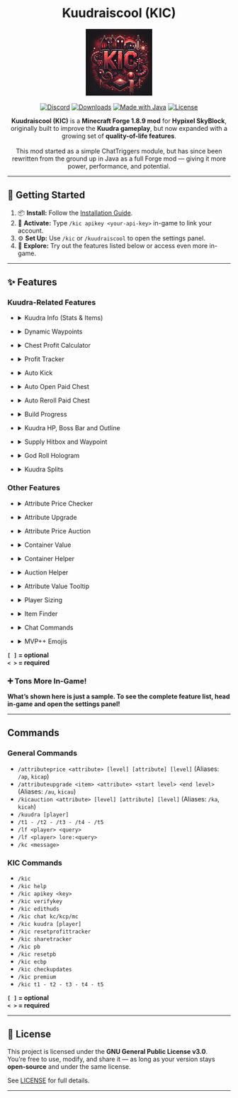<h1 align="center">
  Kuudraiscool (KIC)
</h1>

<div align="center">
<a href="https://github.com/SomeoneOKxD/kuudraiscool/releases"><img src="assets/KIC-LOGO.png" alt="kic_logo" width="150"></a>

[![Discord](https://img.shields.io/discord/1263545045449965679?style=for-the-badge&label=Discord&color=8B0000)](https://discord.gg/gsz58gazAK)
[![Downloads](https://img.shields.io/github/downloads/SomeoneOkxD/kuudraiscool/total?style=for-the-badge&label=Downloads&color=8B0000)](https://github.com/SomeoneOKxD/kuudraiscool)
[![Made with Java](https://img.shields.io/badge/Made_With-Java-8B0000?style=for-the-badge&logo=OpenJDK&logoColor=white)](https://openjdk.org)
[![License](https://img.shields.io/github/license/SomeoneOKxD/kuudraiscool?style=for-the-badge&color=8B0000)](https://github.com/SomeoneOKxD/kuudraiscool/blob/main/LICENSE)

  <b>Kuudraiscool (KIC)</b> is a <b>Minecraft Forge 1.8.9 mod</b> for <b>Hypixel SkyBlock</b>, originally built to improve the <b>Kuudra gameplay</b>, but now expanded with a growing set of <b>quality-of-life features</b>.<br><br>
  This mod started as a simple ChatTriggers module, but has since been rewritten from the ground up in Java as a full Forge mod — giving it more power, performance, and potential.
</div>

---

## 🚀 Getting Started

1. 📦 **Install:** Follow the [Installation Guide](./docs/INSTALLING.md).
2. 🔑 **Activate:** Type `/kic apikey <your-api-key>` in-game to link your account.
3. ⚙️ **Set Up:** Use `/kic` or `/kuudraiscool` to open the settings panel.
4. 🧭 **Explore:** Try out the features listed below or access even more in-game.

---

## ✨ Features

### Kuudra-Related Features

- <details>
    <summary>Kuudra Info (Stats & Items)</summary>
    <b>Command:</b> <code>/kuudra &lt;PLAYER&gt;</code><br>  
    Displays useful kuudra stats for a specified player.<br>  
    <img src="./assets/features/kuudraInfo.png" alt="Kuudra info" width="400"/><br>
</details>

- <details>
    <summary>Dynamic Waypoints</summary>
    Shows you the perfect location and time to throw your pearl so you land on the supply drop location.<br>
    <img src="assets/features/skyAndDouble.gif" alt="Sky And Double" width="400"/><br>  
    <img src="assets/features/skyAndFlat.gif" alt="Sky And Flat" width="400"/><br>  
</details>

- <details>
    <summary>Chest Profit Calculator</summary>
    Calculates and displays profits of a paid/free chest.<br>  
    <img src="./assets/features/chestProfit.png" alt="Chest profit calculator" width="400"/><br>  
</details>

- <details>
    <summary>Profit Tracker</summary>
    <b>Command:</b> <code>/kic resetprofittracker</code><br>
    Tracks overall profits from your runs.<br>  
    <img src="./assets/features/tracker.gif" alt="Profit tracker" width="400"/><br>  
</details>

- <details>
    <summary>Auto Kick</summary>
    Automatically kicks players based on specific criteria set in the settings.<br>  
    <img src="./assets/features/autoKick.png" alt="Auto kick" width="400"/><br>  
</details>

- <details>
    <summary>Auto Open Paid Chest</summary>
    Automatically opens paid chests.<br>  
    <img src="./assets/features/AutoBuy.gif" alt="Auto open paid chest" width="400"/><br>  
</details>

- <details>
    <summary>Auto Reroll Paid Chest</summary>
    Automatically rerolls paid chests.<br>  
    <img src="assets/features/autoRerollAutoBuy.gif" alt="Auto reroll paid chest" width="400"/><br>  
</details>

- <details>
    <summary>Build Progress</summary>
    Shows a beacon beam which changes color from red to green based on the progress.<br>  
    <img src="./assets/features/build.gif" alt="Build Progress" width="400"/><br>  
</details>

- <details>
    <summary>Kuudra HP, Boss Bar and Outline</summary>
    Shows Kuudra's health, an outline, and a live-updating boss bar.<br>  
    <img src="./assets/features/kuudraHpOutlineBossbar.gif" alt="Kuudra HP, Outline and Bossbar" width="400"/><br>  
</details>

- <details>
    <summary>Supply Hitbox and Waypoint</summary>
    Shows a hitbox and a beacon beam on the supply.<br>  
    <img src="./assets/features/supply.png" alt="Supply hitbox and beam" width="400"/><br>  
</details>

- <details>
    <summary>God Roll Hologram</summary>
    Shows a hologram around the paid chest whenever you get a god roll.<br>  
    <img src="./assets/features/godroll.png" alt="God roll hologram" width="400"/><br>  
</details>

- <details>
    <summary>Kuudra Splits</summary>
    Shows customizable and accurate Kuudra splits along with supply times and fresh times.<br>  
    <img src="./assets/features/splits.png" alt="Splits" width="400"/><br>  
    <img src="./assets/features/detailedSplits.png" alt="Detailed Splits" width="400"/><br>  
</details>

### Other Features

- <details>
    <summary>Attribute Price Checker</summary>
    <b>Command:</b> <code>/ap &lt;ATTRIBUTE&gt; [LEVEL] [ATTRIBUTE] [LEVEL]</code><br>  
    Checks the price of specified attributes (similar to KG bot).<br>  
    <img src="./assets/features/ap.png" alt="Attribute price" width="400"/><br>  
</details>

- <details>
    <summary>Attribute Upgrade</summary>
    <b>Command:</b> <code>/au &lt;ITEM&gt; &lt;ATTRIBUTE&gt; &lt;START LEVEL&gt; &lt;END LEVEL&gt;</code><br>  
    Shows you the cheapest possible path to upgrade an attribute.<br>  
    <img src="./assets/features/au.png" alt="Attribute upgrade" width="400"/><br>  
</details>

- <details>
    <summary>Attribute Price Auction</summary>
    <b>Command:</b> <code>/ka &lt;ATTRIBUTE&gt; [LEVEL] [ATTRIBUTE] [LEVEL]</code><br>  
    Displays a custom auction house of items for specific attributes.<br>
    <img src="./assets/features/ka.gif" alt="Attribute price auction" width="400"/><br>
</details>

- <details>
    <summary>Container Value</summary>
    Shows all the items in a container and their value, also shows the total value of the container.<br>  
    <img src="./assets/features/containerValue.png" alt="Container Value" width="400"/><br>  
</details>

- <details>
    <summary>Container Helper</summary>
    Show your all the attributes in a container.<br>  
    <img src="./assets/features/containerHelper.png" alt="Container Helper" width="400"/><br>  
</details>

- <details>
    <summary>Auction Helper</summary>
    When selling an attribute item it will show you the LB and Avg price of each attribute.<br>  
    <img src="./assets/features/auctionHelper.png" alt="Container Helper" width="400"/><br>  
</details>

- <details>
    <summary>Attribute Value Tooltip</summary>
    Shows you the value of the attributes in the items tooltip.<br>  
    <img src="./assets/features/tooltip.png" alt="Tooltip value" width="400"/><br>  
</details>

- <details>
    <summary>Player Sizing</summary>
    Allows you to change the visual size of the player characters.<br>  
    <img src="./assets/features/playerSizing.png" alt="Player Sizing" width="400"/><br>  
</details>

- <details>
    <summary>Item Finder</summary>
    <b>Commands:</b> <br>  
    <code>/lf &lt;PLAYER&gt; &lt;QUERY&gt;</code><br>  
    <code>/lf &lt;PLAYER&gt; lore:&lt;QUERY&gt;</code><br>
    Finds specific items in your inventory or elsewhere.<br>  
    <img src="./assets/features/lf.png" alt="Item finder" width="400"/><br>
</details>

- <details>
    <summary>Chat Commands</summary>
    Works in both party and dms.<br>
    - <code>.runs [player]</code><br>  
      <img src="./assets/features/chat-commands/runs.png" alt="Party .runs" width="400"/><br>  
    - <code>.stats [player]</code><br>  
      <img src="./assets/features/chat-commands/stats.png" alt="Party .stats" width="400"/><br>  
    - <code>.rtca [player]</code><br>  
      <img src="./assets/features/chat-commands/rtca.png" alt="Party .rtca" width="400"/><br>
    - <code>.ap &lt;attribute&gt; [level]</code><br>  
      <img src="./assets/features/chat-commands/ap.png" alt="Party .ap" width="400"/><br>
    - <code>.cata [player]</code><br>  
      <img src="./assets/features/chat-commands/cata.png" alt="Party .cata" width="400"/><br>  
    - <code>.kic</code><br>  
      <img src="./assets/features/chat-commands/kic.png" alt="Party .kic" width="400"/><br>
    - <code>.kick &lt;player&gt;</code><br>  
      <img src="./assets/features/chat-commands/kick.png" alt="Party .kick" width="400"/><br>  
</details>

- <details>
    <summary>MVP++ Emojis</summary>
    Allows usage of MVP++ emojis in chat.<br>  
    <img src="./assets/features/emojis.png" alt="MVP++ emojis" width="400"/><br>  
</details>

**`[ ]` = optional**<br>
**`< >` = required**

### ➕ Tons More In-Game!
**What’s shown here is just a sample. To see the complete feature list, head in-game and open the settings panel!**

---

## Commands

### General Commands

- `/attributeprice <attribute> [level] [attribute] [level]` (Aliases: `/ap`, `kicap`)
- `/attributeupgrade <item> <attribute> <start level> <end level>` (Aliases: `/au`, `kicau`)
- `/kicauction <attribute> [level] [attribute] [level]` (Aliases: `/ka`, `kicah`)
- `/kuudra [player]`
- `/t1 - /t2 - /t3 - /t4 - /t5`
- `/lf <player> <query>`
- `/lf <player> lore:<query>`
- `/kc <message>`

### KIC Commands

- `/kic`
- `/kic help`
- `/kic apikey <key>`
- `/kic verifykey`
- `/kic edithuds`
- `/kic chat kc/kcp/mc`
- `/kic kuudra [player]`
- `/kic resetprofittracker`
- `/kic sharetracker`
- `/kic pb`
- `/kic resetpb`
- `/kic ecbp`
- `/kic checkupdates`
- `/kic premium`
- `/kic t1 - t2 - t3 - t4 - t5`

**`[ ]` = optional**<br>
**`< >` = required**

---

## 📜 License

This project is licensed under the **GNU General Public License v3.0**.  
You’re free to use, modify, and share it — as long as your version stays **open-source** and under the same license.

See [LICENSE](./LICENSE) for full details.

---